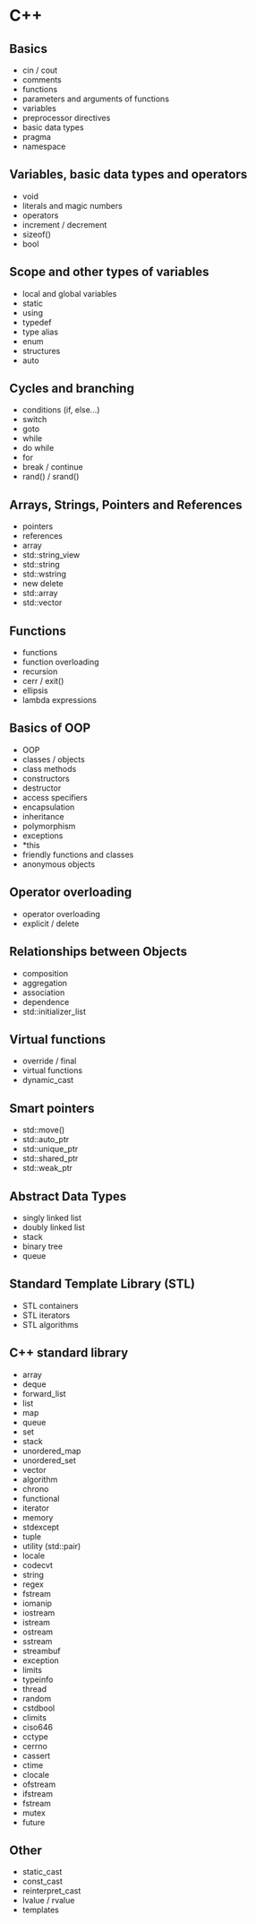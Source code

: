 # C++

## Basics
- cin / cout
- comments
- functions
- parameters and arguments of functions
- variables
- preprocessor directives
- basic data types
- pragma
- namespace

## Variables, basic data types and operators
- void
- literals and magic numbers
- operators
- increment / decrement
- sizeof()
- bool

## Scope and other types of variables
- local and global variables
- static
- using
- typedef
- type alias
- enum
- structures
- auto

## Cycles and branching
- conditions (if, else...)
- switch
- goto
- while
- do while
- for
- break / continue
- rand() / srand()

## Arrays, Strings, Pointers and References
- pointers
- references
- array
- std::string_view
- std::string
- std::wstring
- new delete
- std::array
- std::vector

## Functions
- functions
- function overloading
- recursion
- cerr / exit()
- ellipsis
- lambda expressions

## Basics of OOP
- OOP
- classes / objects
- class methods
- constructors
- destructor
- access specifiers
- encapsulation
- inheritance
- polymorphism
- exceptions
- *this
- friendly functions and classes
- anonymous objects

##  Operator overloading
- operator overloading
- explicit / delete

## Relationships between Objects
- composition
- aggregation
- association
- dependence
- std::initializer_list

## Virtual functions
- override / final
- virtual functions
- dynamic_cast

## Smart pointers
- std::move()
- std::auto_ptr
- std::unique_ptr
- std::shared_ptr
- std::weak_ptr

## Abstract Data Types
- singly linked list
- doubly linked list
- stack
- binary tree
- queue

## Standard Template Library (STL)
- STL containers
- STL iterators
- STL algorithms

## C++ standard library
- array
- deque
- forward_list
- list
- map
- queue
- set
- stack
- unordered_map
- unordered_set
- vector
- algorithm
- chrono
- functional
- iterator
- memory
- stdexcept
- tuple
- utility (std::pair)
- locale
- codecvt
- string
- regex
- fstream
- iomanip
- iostream
- istream
- ostream
- sstream
- streambuf
- exception
- limits
- typeinfo
- thread
- random
- cstdbool
- climits
- ciso646
- cctype
- cerrno
- cassert
- ctime
- clocale
- ofstream
- ifstream
- fstream
- mutex
- future

## Other
- static_cast
- const_cast
- reinterpret_cast
- lvalue / rvalue
- templates
